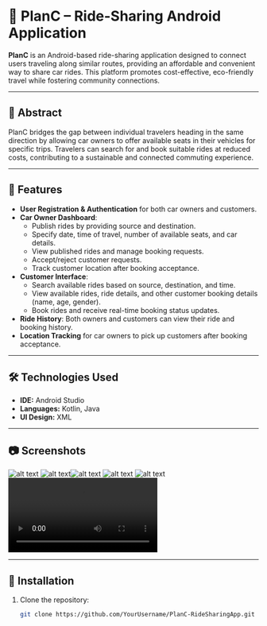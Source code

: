 # 📱 PlanC – Ride-Sharing Android Application

**PlanC** is an Android-based ride-sharing application designed to connect users traveling along similar routes, providing an affordable and convenient way to share car rides. This platform promotes cost-effective, eco-friendly travel while fostering community connections.

---

## 📖 Abstract  

PlanC bridges the gap between individual travelers heading in the same direction by allowing car owners to offer available seats in their vehicles for specific trips. Travelers can search for and book suitable rides at reduced costs, contributing to a sustainable and connected commuting experience.

---

## 🚀 Features  

- **User Registration & Authentication** for both car owners and customers.
- **Car Owner Dashboard**:
  - Publish rides by providing source and destination.
  - Specify date, time of travel, number of available seats, and car details.
  - View published rides and manage booking requests.
  - Accept/reject customer requests.
  - Track customer location after booking acceptance.
- **Customer Interface**:
  - Search available rides based on source, destination, and time.
  - View available rides, ride details, and other customer booking details (name, age, gender).
  - Book rides and receive real-time booking status updates.
- **Ride History**: Both owners and customers can view their ride and booking history.
- **Location Tracking** for car owners to pick up customers after booking acceptance.

---

## 🛠️ Technologies Used  

- **IDE:** Android Studio  
- **Languages:** Kotlin, Java  
- **UI Design:** XML  

---

## 📷 Screenshots  
![alt text](output1.jpeg) ![alt text](output2.jpeg)![alt text](output3.jpeg) ![alt text](output4.jpeg) ![alt text](output5.jpeg) <video controls src="output6.mp4" title="alt text"></video>

---

## 📌 Installation  

1. Clone the repository:
   ```bash
   git clone https://github.com/YourUsername/PlanC-RideSharingApp.git
